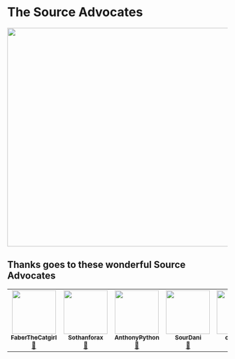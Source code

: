 # The Source Advocates
<img src="https://c.tenor.com/M6Yi49wZpuwAAAAC/titanfall-wall-running.gif" width="600" height="500" />

## Thanks goes to these wonderful Source Advocates

<table>
  <tr>
    <td align="center"><a href="https://github.com/FaberTheCatboy"><img src="https://avatars.githubusercontent.com/u/103538724?v=4" width="100px;" alt=""/><br /><sub><b>FaberTheCatgirl</b></sub></a><br /><a href="https://github.com/FaberTheCatboy" title="Infrastructure (Hosting, Build-Tools, etc)">📖</a></td>
    <td align="center"><a href="https://github.com/Sothanforax"><img src="https://avatars.githubusercontent.com/u/39886116?v=4" width="100px;" alt=""/><br /><sub><b>Sothanforax</b></sub></a><br /><a href="https://github.com/Sothanforax" title="Infrastructure (Hosting, Build-Tools, etc)">📖</a></td>
    <td align="center"><a href="https://github.com/AnthonyPython"><img src="https://avatars.githubusercontent.com/u/6700701?v=4" width="100px;" alt=""/><br /><sub><b>AnthonyPython</b></sub></a><br /><a href="https://github.com/AnthonyPython" title="Infrastructure (Hosting, Build-Tools, etc)">📖</a></td>
    <td align="center"><a href="https://github.com/dangreene0"><img src="https://avatars.githubusercontent.com/u/35577693?v=4" width="100px;" alt=""/><br /><sub><b>SourDani</b></sub></a><br /><a href="https://github.com/dangreene0" title="Infrastructure (Hosting, Build-Tools, etc)">📖</a></td>
    <td align="center"><a href="https://github.com/crimester"><img src="https://avatars.githubusercontent.com/u/66753474?v=4" width="100px;" alt=""/><br /><sub><b>crimester</b></sub></a><br /><a href="https://github.com/crimester" title="Infrastructure (Hosting, Build-Tools, etc)">📖</a></td>
    <td align="center"><a href="https://github.com/fluffkin12"><img src="https://avatars.githubusercontent.com/u/59535528?v=4" width="100px;" alt=""/><br /><sub><b>fluffkin12</b></sub></a><br /><a href="https://github.com/fluffkin12" title="QA Testing">📖</a></td>
     <td align="center"><a href="https://github.com/LegitimateBusinessman"><img src="https://avatars.githubusercontent.com/u/105272174?v=4" width="100px;" alt=""/><br /><sub><b>LegitimateBusinessman</b></sub></a><br /><a href="https://github.com/LegitimateBusinessman" title="QA Testing">📖</a></td>
  </tr>
</table>
